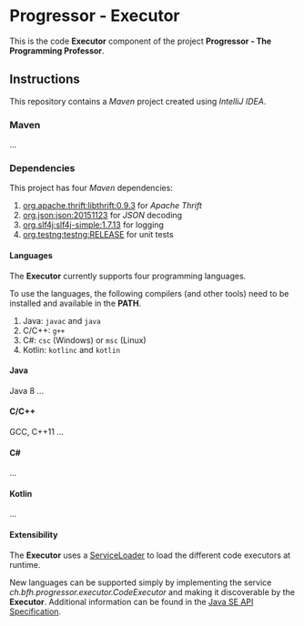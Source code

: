 # Progressor - Executor

This is the code **Executor** component of the project **Progressor - The Programming Professor**.

## Instructions

This repository contains a *Maven* project created using *IntelliJ IDEA*.

### Maven

...

### Dependencies

This project has four *Maven* dependencies:

1. [org.apache.thrift:libthrift:0.9.3](http://mvnrepository.com/artifact/org.apache.thrift/libthrift/0.9.3)
   for *Apache Thrift*
2. [org.json:json:20151123](http://mvnrepository.com/artifact/org.json/json/20151123)
   for *JSON* decoding
3. [org.slf4j:slf4j-simple:1.7.13](http://mvnrepository.com/artifact/org.slf4j/slf4j-simple/1.7.13)
   for logging
3. [org.testng:testng:RELEASE](http://mvnrepository.com/artifact/org.testng/testng)
   for unit tests

#### Languages

The **Executor** currently supports four programming languages.

To use the languages, the following compilers (and other tools) need to be installed and available in the **PATH**.

1. Java: `javac` and `java`
2. C/C++: `g++`
3. C#: `csc` (Windows) or `msc` (Linux)
4. Kotlin: `kotlinc` and `kotlin`

#### Java

Java 8 ...

#### C/C++

GCC, C++11 ...

#### C#

...

#### Kotlin

...

#### Extensibility

The **Executor** uses a [ServiceLoader](http://docs.oracle.com/javase/8/docs/api/java/util/ServiceLoader.html) to load the different code executors at runtime.

New languages can be supported simply by implementing the service *ch.bfh.progressor.executor.CodeExecutor* and making it discoverable by the **Executor**.
Additional information can be found in the [Java SE API Specification](http://docs.oracle.com/javase/8/docs/api/java/util/ServiceLoader.html).

